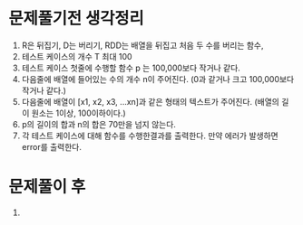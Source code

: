 # 문제풀기전 생각정리

1. R은 뒤집기, D는 버리기, RDD는 배열을 뒤집고 처음 두 수를 버리는 함수,
2. 테스트 케이스의 개수 T 최대 100
3. 테스트 케이스 첫줄에 수행할 함수 p 는 100,000보다 작거나 같다.
4. 다음줄에 배열에 들어있는 수의 개수 n이 주어진다. (0과 같거나 크고 100,000보다 작거나 같다.)
5. 다음줄에 배열이 [x1, x2, x3, ...xn]과 같은 형태의 텍스트가 주어진다. (배열의 길이 원소는 1이상, 100이하이다.)
6. p의 길이의 합과 n의 합은 70만을 넘지 않는다.
7. 각 테스트 케이스에 대해 함수를 수행한결과를 출력한다. 만약 에러가 발생하면 error를 출력한다.

# 문제풀이 후

1.
